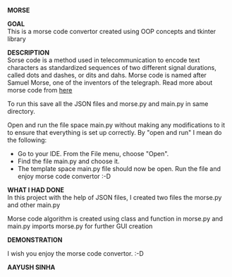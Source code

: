 **MORSE**  

**GOAL**  
This is a morse code convertor created using OOP concepts and tkinter library 


**DESCRIPTION**  
Sorse code is a method used in telecommunication to encode text characters as standardized sequences of two different signal durations, called dots and dashes, or dits and dahs. Morse code is named after Samuel Morse, one of the inventors of the telegraph. Read more about morse code from [here](https://en.wikipedia.org/wiki/Morse_code)


To run this save all the JSON files and morse.py and main.py in same directory.


Open and run the file space main.py without making any modifications to it to ensure that everything is set up correctly. By "open and run" I mean do the following:
* Go to your IDE. From the File menu, choose "Open".
* Find the file main.py and choose it.
* The template space main.py file should now be open. Run the file and enjoy morse code convertor :-D



**WHAT I HAD DONE**  
In this project with the help of JSON files, I created two files the morse.py and other main.py

Morse code algorithm is created using class and function in morse.py and main.py imports morse.py for further GUI creation

**DEMONSTRATION**  

I wish you enjoy the morse code convertor. :-D

**AAYUSH SINHA**  
